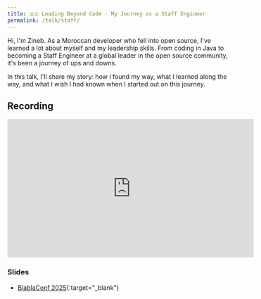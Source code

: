 ```yaml
---
title: 🇲🇦 Leading Beyond Code - My Journey as a Staff Engineer
permalink: /talk/staff/
---
```



Hi, I'm Zineb. As a Moroccan developer who fell into open source, I've learned a lot about myself and my leadership skills. From coding in Java to becoming a Staff Engineer at a global leader in the open source community, it's been a journey of ups and downs.

In this talk, I'll share my story: how I found my way, what I learned along the way, and what I wish I had known when I started out on this journey.

## Recording
<iframe src="https://www.youtube.com/embed/XGAvqEpjavU" width="560" height="315" frameborder="0"></iframe>

### Slides
- [BlablaConf 2025](https://speakerdeck.com/zbendhiba/leading-beyond-code-my-journey-as-a-staff-engineer){:target="_blank"}